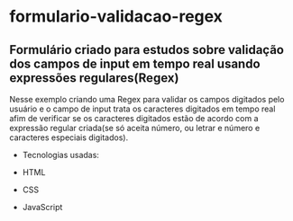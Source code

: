 # formulario-validacao-regex
<h2>Formulário criado para estudos sobre validação dos campos de input em tempo real usando expressões regulares(Regex)</h2> 

 <p>Nesse exemplo criando uma Regex para validar os campos digitados pelo usuário e o campo de input trata os caracteres digitados em tempo real afim de verificar 
 se os caracteres digitados estão de acordo com a expressão regular criada(se só aceita número, ou letrar e número e caracteres especiais digitados).</p>

 - Tecnologias usadas:

 - HTML
 - CSS
 - JavaScript


